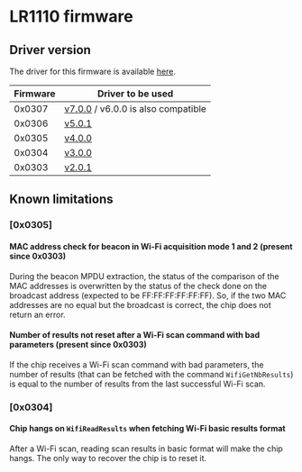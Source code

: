 # LR1110 firmware

## Driver version

The driver for this firmware is available [here](https://github.com/Lora-net/lr1110_driver).

| Firmware | Driver to be used                                                                                   |
| -------- | --------------------------------------------------------------------------------------------------- |
| 0x0307   | [v7.0.0](https://github.com/Lora-net/lr1110_driver/releases/tag/v7.0.0) / v6.0.0 is also compatible |
| 0x0306   | [v5.0.1](https://github.com/Lora-net/lr1110_driver/releases/tag/v5.0.1)                             |
| 0x0305   | [v4.0.0](https://github.com/Lora-net/lr1110_driver/releases/tag/v4.0.0)                             |
| 0x0304   | [v3.0.0](https://github.com/Lora-net/lr1110_driver/releases/tag/v3.0.0)                             |
| 0x0303   | [v2.0.1](https://github.com/Lora-net/lr1110_driver/releases/tag/v2.0.1)                             |

## Known limitations

### [0x0305]

#### MAC address check for beacon in Wi-Fi acquisition mode 1 and 2 (present since 0x0303)

During the beacon MPDU extraction, the status of the comparison of the MAC addresses is overwritten by the status of the check done on the broadcast address (expected to be FF:FF:FF:FF:FF:FF). So, if the two MAC addresses are no equal but the broadcast is correct, the chip does not return an error.

#### Number of results not reset after a Wi-Fi scan command with bad parameters (present since 0x0303)

If the chip receives a Wi-Fi scan command with bad parameters, the number of results (that can be fetched with the command `WifiGetNbResults`) is equal to the number of results from the last successful Wi-Fi scan.

### [0x0304]

#### Chip hangs on `WifiReadResults` when fetching Wi-Fi basic results format

After a Wi-Fi scan, reading scan results in basic format will make the chip hangs. The only way to recover the chip is to reset it.
